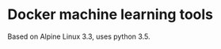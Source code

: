 Docker machine learning tools
=============================

Based on Alpine Linux 3.3, uses python 3.5.
